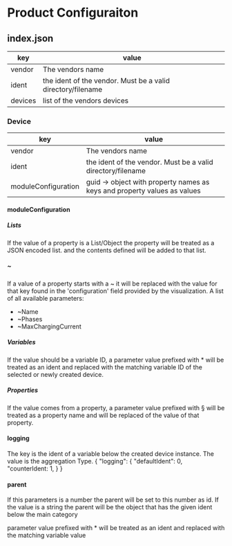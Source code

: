 # Product Configuraiton
## index.json

|key | value|
|-|-|
|vendor| The vendors name|
|ident| the ident of the vendor. Must be a valid directory/filename
|devices| list of the vendors devices|

### Device
|key | value|
|-|-|
|vendor| The vendors name|
|ident| the ident of the vendor. Must be a valid directory/filename
|moduleConfiguration| guid -> object with property names as keys and property values as values

#### moduleConfiguration
##### Lists
If the value of a property is a List/Object the property will be treated as a JSON encoded list. and the contents defined will be added to that list.

##### ~
If a value of a property starts with a ~ it will be replaced with the value for that key found in the 'configuration' field provided by the visualization. A list of all available parameters:
- ~Name
- ~Phases
- ~MaxChargingCurrent

##### Variables
If the value should be a variable ID, a parameter value prefixed with * will be treated as an ident and replaced with the matching variable ID of the selected or newly created device.

##### Properties
If the value comes from a property, a parameter value prefixed with § will be treated as a property name and will be replaced of the value of that property.

#### logging
The key is the ident of a variable below the created device instance. The value is the aggregation Type.
{
    "logging": {
        "defaultIdent": 0,
        "counterIdent: 1,
    }
}

#### parent
If this parameters is a number the parent will be set to this number as id. If the value is a string the parent will be the object that has the given ident below the main category

parameter value prefixed with * will be treated as an ident and replaced with the matching variable value